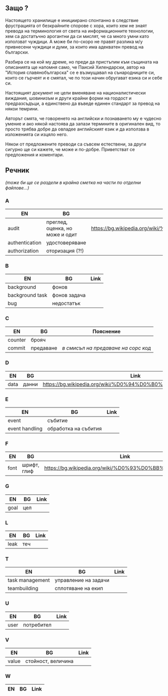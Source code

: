 ## Защо ?

Настоящето хранилище е инициирано спонтанно в следствие фрустрацията от безкрайните спорове с хора, които хем не знаят превода на терминология от света на информационните технологии, хем са достатъчно арогантни да си мислят, че са много умни като използват чуждици. А може би по-скоро не правят разлика м/у привнесени чуждици и думи, за които има адекватен превод на български.

Разбира се на кой му дреме, но преди да пристъпим към същината на описанията ще напомня само, че Паисий Хилендарски, автор на "История славянобългарска" се е възмущавал на сънародниците си, които се гърчеят и е смятал, че по този начин обругават езика си и себе си.

Настоящият документ не цели вменяване на националистически виждания, шовинизъм и други крайни форми на гордост и предразсъдъци, а единствено да въведе единен стандарт за превод на някои темрини.

Авторът смята, че говоренето на английски и познаването му е чудесно умение и ако някой настоява да запази термините в оригинален вид, то просто трябва добре да овладее английският език и да използва в изложенията си изцяло него.

Някои от предложените преводи са съвсем естествени, за други сигурно ще си кажете, че може и по-добре. Приветстват се предложения и коментари.

## Речник

_(mоже би ще се раздели в крайна сметка на части по отделни файлове...)_


### A

EN  | BG | Link
--- | -- | ----
audit | преглед, оценка, но може и одит | https://bg.wikipedia.org/wiki/%D0%9E%D0%B4%D0%B8%D1%82
authentication | удостоверяване |
authorization | оторизация (?!)

### B

EN  | BG | Link
--- | -- | ----
background | фонов
background task | фонов задача
bug | недостатък

### C

EN  | BG | Пояснение
--- | -- | ----------
counter | брояч
commit | предаване | _в смисъл на предаване на сорс код_

### D

EN  | BG | Link
--- | -- | ----
data | данни | https://bg.wikipedia.org/wiki/%D0%94%D0%B0%D0%BD%D0%BD%D0%B8


### E

EN  | BG | Link
--- | -- | ----
event | събитие
event handling | обработка на събития

### F

EN  | BG | Link
--- | -- | ----
font | шрифт, глиф | https://bg.wikipedia.org/wiki/%D0%93%D0%BB%D0%B8%D1%84

### G

EN  | BG | Link
--- | -- | ----
goal | цел

### L

EN  | BG | Link
--- | -- | ----
leak | теч

### T

EN  | BG | Link
--- | -- | ----
task management | управление на задачи
teambuilding | сплотяване на екип

### U

EN  | BG | Link
--- | -- | ----
user | потребител

### V

EN  | BG | Link
--- | -- | ----
value | стойност, величина

### W

EN  | BG | Link
--- | -- | ----


